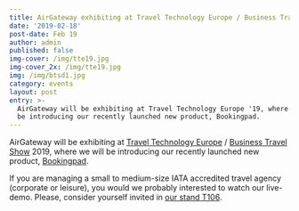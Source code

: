 ```yaml
---
title: AirGateway exhibiting at Travel Technology Europe / Business Travel Show '19
date: '2019-02-18'
post-date: Feb 19
author: admin
published: false
img-cover: /img/tte19.jpg
img-cover_2x: /img/tte19.jpg
img: /img/btsd1.jpg
category: events
layout: post
entry: >-
  AirGateway will be exhibiting at Travel Technology Europe '19, where we will
  be introducing our recently launched new product, Bookingpad.
---
```

AirGateway will be exhibiting at [Travel Technology Europe](https://www.traveltechnologyeurope.com/) / [Business Travel Show](https://www.businesstravelshow.com/) 2019, where we will be introducing our recently launched new product, [Bookingpad](https://bookingpad.net/).

If you are managing a small to medium-size IATA accredited travel agency (corporate or leisure), you would we probably interested to watch our live-demo. Please, consider yourself invited in [our stand T106](https://www.traveltechnologyeurope.com/whats-on/exhibitor-list/exhibitor/airgateway-gmbh).
